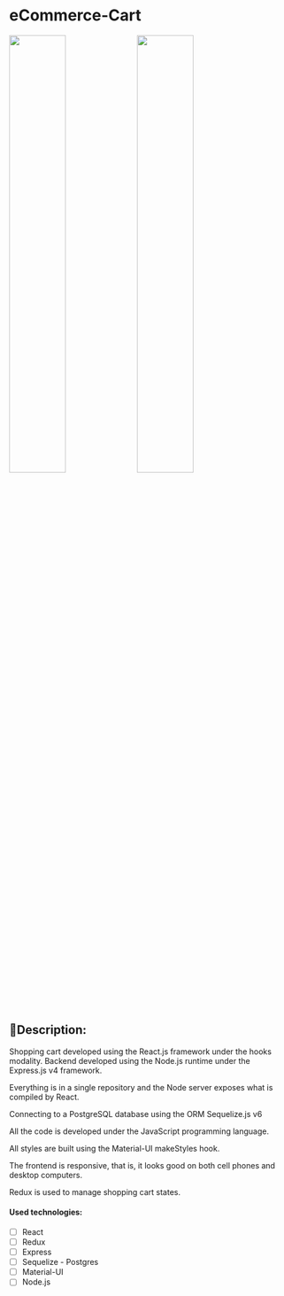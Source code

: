 # eCommerce-Cart

<img src="https://user-images.githubusercontent.com/84482789/217907376-cdab36cc-53c3-4eec-8931-8f1a5a3aeb68.jpg" width="45%"></img>
<img src="https://user-images.githubusercontent.com/84482789/217907376-cdab36cc-53c3-4eec-8931-8f1a5a3aeb68.jpg" width="45%"></img> 

## 📝Description:

Shopping cart developed using the React.js framework under the hooks modality. Backend developed using the Node.js runtime under the Express.js v4 framework.

Everything is in a single repository and the Node server exposes what is compiled by React.

Connecting to a PostgreSQL database using the ORM Sequelize.js v6

All the code is developed under the JavaScript programming language.

All styles are built using the Material-UI makeStyles hook.

The frontend is responsive, that is, it looks good on both cell phones and desktop computers.

Redux is used to manage shopping cart states.

#### Used technologies:
- [ ] React
- [ ] Redux
- [ ] Express
- [ ] Sequelize - Postgres
- [ ] Material-UI
- [ ] Node.js
